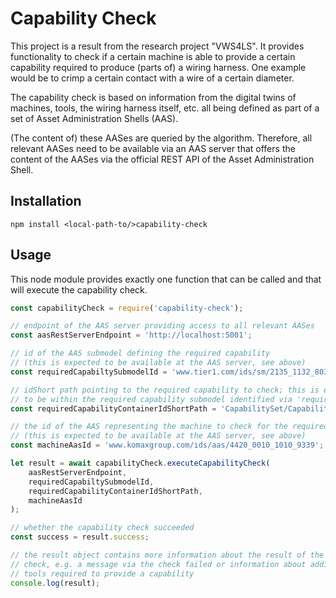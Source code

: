 # Capability Check

This project is a result from the research project "VWS4LS". It provides functionality
to check if a certain machine is able to provide a certain capability required
to produce (parts of) a wiring harness. One example would be to crimp a certain
contact with a wire of a certain diameter.

The capability check is based on information from the digital twins of machines,
tools, the wiring harness itself, etc. all being defined as part of a set of
Asset Administration Shells (AAS).

(The content of) these AASes are queried by the algorithm. Therefore, all relevant AASes need to
be available via an AAS server that offers the content of the AASes via the
official REST API of the Asset Administration Shell.

## Installation

`npm install <local-path-to/>capability-check`

## Usage

This node module provides exactly one function that can be called and that will execute the capability check.

```javascript
const capabilityCheck = require('capability-check');

// endpoint of the AAS server providing access to all relevant AASes
const aasRestServerEndpoint = 'http://localhost:5001'; 

// id of the AAS submodel defining the required capability
// (this is expected to be available at the AAS server, see above)
const requiredCapabiltySubmodelId = 'www.tier1.com/ids/sm/2135_1132_8032_2655';

// idShort path pointing to the required capability to check; this is expected
// to be within the required capability submodel identified via 'requiredCapabiltySubmodelId'
const requiredCapabilityContainerIdShortPath = 'CapabilitySet/CapabilityContainer01';

// the id of the AAS representing the machine to check for the required capability
// (this is expected to be available at the AAS server, see above)
const machineAasId = 'www.komaxgroup.com/ids/aas/4420_0010_1010_9339';

let result = await capabilityCheck.executeCapabilityCheck(
    aasRestServerEndpoint, 
    requiredCapabiltySubmodelId, 
    requiredCapabilityContainerIdShortPath, 
    machineAasId
);

// whether the capability check succeeded
const success = result.success;

// the result object contains more information about the result of the capability
// check, e.g. a message via the check failed or information about additional 
// tools required to provide a capability
console.log(result);
```